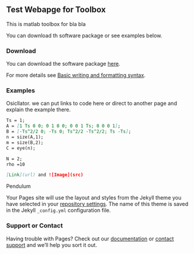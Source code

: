 ## Test Webapge for Toolbox

This is  matlab toolbox for bla bla

You can download th software package or see examples below.

### Download

You can download the software package [here](https://meyuboglu.github.io/test_webpage/MPC_Poject_2021_Eyuboglu).


For more details see [Basic writing and formatting syntax](https://docs.github.com/en/github/writing-on-github/getting-started-with-writing-and-formatting-on-github/basic-writing-and-formatting-syntax).

### Examples

Osicllator. we can put links to code here or direct to another page and explain the example there.
```markdown
Ts = 1;
A = [1 Ts 0 0; 0 1 0 0; 0 0 1 Ts; 0 0 0 1];
B = [-Ts^2/2 0; -Ts 0; Ts^2/2 -Ts^2/2; Ts -Ts];
n = size(A,1);
m = size(B,2);
C = eye(n);

N = 2;
rho =10

[Link](url) and ![Image](src)
```
Pendulum

Your Pages site will use the layout and styles from the Jekyll theme you have selected in your [repository settings](https://github.com/meyuboglu/test_webpage/settings/pages). The name of this theme is saved in the Jekyll `_config.yml` configuration file.

### Support or Contact

Having trouble with Pages? Check out our [documentation](https://docs.github.com/categories/github-pages-basics/) or [contact support](https://support.github.com/contact) and we’ll help you sort it out.
